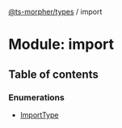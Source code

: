 [@ts-morpher/types](../README.md) / import

# Module: import

## Table of contents

### Enumerations

- [ImportType](../enums/import.ImportType.md)
